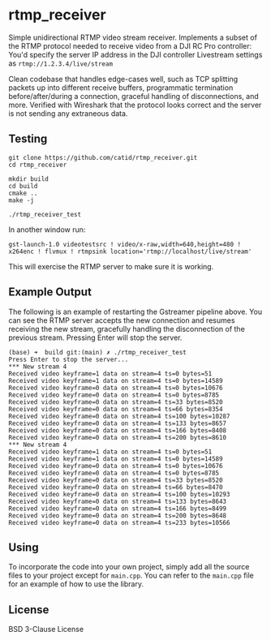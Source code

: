 # rtmp_receiver

Simple unidirectional RTMP video stream receiver.  Implements a subset of the RTMP protocol needed to receive video from a DJI RC Pro controller: You'd specify the server IP address in the DJI controller Livestream settings as `rtmp://1.2.3.4/live/stream`

Clean codebase that handles edge-cases well, such as TCP splitting packets up into different receive buffers, programmatic termination before/after/during a connection, graceful handling of disconnections, and more.  Verified with Wireshark that the protocol looks correct and the server is not sending any extraneous data.

## Testing

```
git clone https://github.com/catid/rtmp_receiver.git
cd rtmp_receiver

mkdir build
cd build
cmake ..
make -j

./rtmp_receiver_test
```

In another window run:

```
gst-launch-1.0 videotestsrc ! video/x-raw,width=640,height=480 ! x264enc ! flvmux ! rtmpsink location='rtmp://localhost/live/stream'
```

This will exercise the RTMP server to make sure it is working.

## Example Output

The following is an example of restarting the Gstreamer pipeline above.  You can see the RTMP server accepts the new connection and resumes receiving the new stream, gracefully handling the disconnection of the previous stream.  Pressing Enter will stop the server.

```
(base) ➜  build git:(main) ✗ ./rtmp_receiver_test
Press Enter to stop the server...
*** New stream 4
Received video keyframe=1 data on stream=4 ts=0 bytes=51
Received video keyframe=1 data on stream=4 ts=0 bytes=14589
Received video keyframe=0 data on stream=4 ts=0 bytes=10676
Received video keyframe=0 data on stream=4 ts=0 bytes=8785
Received video keyframe=0 data on stream=4 ts=33 bytes=8520
Received video keyframe=0 data on stream=4 ts=66 bytes=8354
Received video keyframe=0 data on stream=4 ts=100 bytes=10287
Received video keyframe=0 data on stream=4 ts=133 bytes=8657
Received video keyframe=0 data on stream=4 ts=166 bytes=8408
Received video keyframe=0 data on stream=4 ts=200 bytes=8610
*** New stream 4
Received video keyframe=1 data on stream=4 ts=0 bytes=51
Received video keyframe=1 data on stream=4 ts=0 bytes=14589
Received video keyframe=0 data on stream=4 ts=0 bytes=10676
Received video keyframe=0 data on stream=4 ts=0 bytes=8785
Received video keyframe=0 data on stream=4 ts=33 bytes=8520
Received video keyframe=0 data on stream=4 ts=66 bytes=8470
Received video keyframe=0 data on stream=4 ts=100 bytes=10293
Received video keyframe=0 data on stream=4 ts=133 bytes=8643
Received video keyframe=0 data on stream=4 ts=166 bytes=8499
Received video keyframe=0 data on stream=4 ts=200 bytes=8648
Received video keyframe=0 data on stream=4 ts=233 bytes=10566
```

## Using

To incorporate the code into your own project, simply add all the source files to your project except for `main.cpp`.  You can refer to the `main.cpp` file for an example of how to use the library.

## License

BSD 3-Clause License
